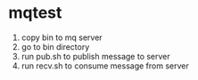 # mqtest
1. copy bin to mq server 
2. go to bin directory 
3. run pub.sh  to publish message to server 
4. run recv.sh to consume message from server